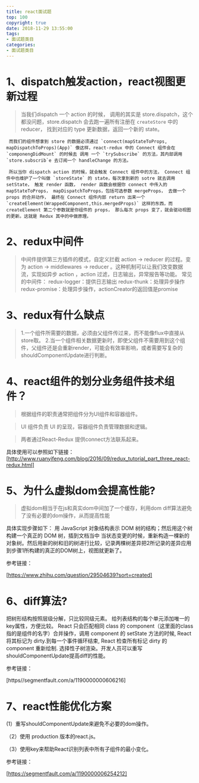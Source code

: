 ```yaml
---
title: react面试题
top: 100
copyright: true
date: 2018-11-29 13:55:00
tags:
- 面试题类目
categories:
- 面试题类目
---
```


# 1、dispatch触发action，react视图更新过程

> 当我们dispatch 一个 action 的时候， 调用的其实是 store.dispatch，这个都没问题，store.dispatch 会去跑一遍所有注册在 `createStore` 中的 reducer， 找到对应的 type 更新数据，返回一个新的 state。
   
   <!--more-->
     
     而我们的组件想拿到 store 的数据必须通过 `connect(mapStateToProps, mapDispatchToProps)(App)` 像这样，react-redux 中的 Connect 组件会在 `componengDidMount` 的时候去 调用 一个 `trySubscribe` 的方法，其内部调用 `store.subscrib`e 去订阅一个 handleChange 的方法。
     
     所以当你 dispatch action 的时候，就会触发 Connect 组件中的方法， Connect 组件中也维护了一个叫做 `storeState` 的 state，每次拿到新的 sotre 就去调用 setState， 触发 render 函数， render 函数会根据你 connect 中传入的 mapStateToProps， mapDispatchToProps，包括可选参数 mergeProps， 去做一个 props 的合并动作， 最终在 Connect 组件内部 return 出来一个 `createElement(WrappedComponent,this.mergedProps)` 这样的东西，而 createElement 第二个参数就是你组件的 props， 那么每次 props 变了，就会驱动视图的更新。这就是 Redux 其中的中做原理。

# 2、redux中间件
> 中间件提供第三方插件的模式，自定义拦截 action -> reducer 的过程。变为 action -> middlewares -> reducer 。这种机制可以让我们改变数据流，实现如异步 action ，action 过滤，日志输出，异常报告等功能。
        常见的中间件：
        redux-logger：提供日志输出
        redux-thunk：处理异步操作
        redux-promise：处理异步操作，actionCreator的返回值是promise
    

# 3、redux有什么缺点
> 1.一个组件所需要的数据，必须由父组件传过来，而不能像flux中直接从store取。
> 2.当一个组件相关数据更新时，即使父组件不需要用到这个组件，父组件还是会重新render，可能会有效率影响，或者需要写复杂的shouldComponentUpdate进行判断。
  
# 4、react组件的划分业务组件技术组件？

> 根据组件的职责通常把组件分为UI组件和容器组件。

> UI 组件负责 UI 的呈现，容器组件负责管理数据和逻辑。

> 两者通过React-Redux 提供connect方法联系起来。

具体使用可以参照如下链接：
[http://www.ruanyifeng.com/blog/2016/09/redux_tutorial_part_three_react-redux.html]


# 5、为什么虚拟dom会提高性能?

> 虚拟dom相当于在js和真实dom中间加了一个缓存，利用dom diff算法避免了没有必要的dom操作，从而提高性能

具体实现步骤如下：
    用 JavaScript 对象结构表示 DOM 树的结构；然后用这个树构建一个真正的 DOM 树，插到文档当中
    当状态变更的时候，重新构造一棵新的对象树。然后用新的树和旧的树进行比较，记录两棵树差异把2所记录的差异应用到步骤1所构建的真正的DOM树上，视图就更新了。
    
参考链接：

[https://www.zhihu.com/question/29504639?sort=created]

# 6、diff算法?

把树形结构按照层级分解，只比较同级元素。
给列表结构的每个单元添加唯一的key属性，方便比较。
React 只会匹配相同 class 的 component（这里面的class指的是组件的名字）合并操作，调用 component 的 setState 方法的时候, React 将其标记为 dirty.到每一个事件循环结束, React 检查所有标记 dirty 的 component 重新绘制.
选择性子树渲染。开发人员可以重写shouldComponentUpdate提高diff的性能。

参考链接：

[https//segmentfault.com/a/1190000000606216]

# 7、react性能优化方案

 (1）重写shouldComponentUpdate来避免不必要的dom操作。

（2）使用 production 版本的react.js。

（3）使用key来帮助React识别列表中所有子组件的最小变化。

参考链接：

[https://segmentfault.com/a/1190000006254212]

